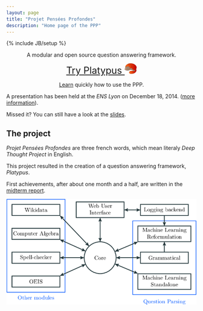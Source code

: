 ```yaml
---
layout: page
title: "Projet Pensées Profondes"
description: "Home page of the PPP"
---
```

{% include JB/setup %}

<div class="hero-unit" style="text-align:center;">
<p>A modular and open source question answering framework.</p>
<p><a class="btn btn-large" style="font-size: 25px;" href="http://askplatyp.us/">Try Platypus <img src="platypus_red.png" alt="Platypus logo" title="Platypus"></a></p>
<p><a href="demo.html">Learn</a> quickly how to use the PPP.</p>
</div>

A presentation has been held at the *ENS Lyon* on December 18, 2014.
([more information](http://www.ens-lyon.eu/actualites/dppi-2014-les-demos-publiques-projets-integres-des-m1-en-informatique-248516.kjsp?RH=ENS-LYON-FR-AGENDA)).

Missed it? You can still have a look at the [slides](documentation/publicPresentation.pdf).

## The project

*Projet Pensées Profondes* are three french words, which mean literaly *Deep
Thought Project* in English.

This project resulted in the creation of a question answering framework, *Platypus*.

First achievements, after about one month and a half, are written in the [midterm report](documentation/midtermReport.pdf).


[![PPP structure](structurePPP2.png "The modular structure of the PPP")](structurePPP2.png)
